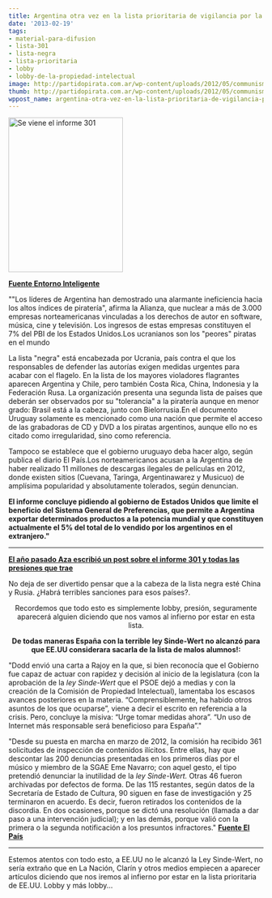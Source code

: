 ```yaml
---
title: Argentina otra vez en la lista prioritaria de vigilancia por la piratería
date: '2013-02-19'
tags:
- material-para-difusion
- lista-301
- lista-negra
- lista-prioritaria
- lobby
- lobby-de-la-propiedad-intelectual
image: http://partidopirata.com.ar/wp-content/uploads/2012/05/communism.jpg
thumb: http://partidopirata.com.ar/wp-content/uploads/2012/05/communism-150x150.jpg
wppost_name: argentina-otra-vez-en-la-lista-prioritaria-de-vigilancia-por-la-pirateria
---
```


<a href="http://partidopirata.com.ar/wp-content/uploads/2012/05/communism.jpg"><img class="aligncenter size-full wp-image-4295" alt="Se viene el informe 301" src="http://partidopirata.com.ar/wp-content/uploads/2012/05/communism.jpg" width="226" height="305" /></a>

<strong><a href="http://www.entornointeligente.com/articulo/1351677/URUGUAY---Lista-negra-de-la-propiedad-intelectual-incluye-a-Argentina-y-excluye-a-Uruguay-18022013" target="_blank">Fuente Entorno Inteligente</a></strong>

""Los líderes de Argentina han demostrado una alarmante ineficiencia hacia los altos índices de piratería", afirma la Alianza, que nuclear a más de 3.000 empresas norteamericanas vinculadas a los derechos de autor en software, música, cine y televisión. Los ingresos de estas empresas constituyen el 7% del PBI de los Estados Unidos.Los ucranianos son los "peores" piratas en el mundo

La lista "negra" está encabezada por Ucrania, país contra el que los responsables de defender las autorías exigen medidas urgentes para acabar con el flagelo. En la lista de los mayores violadores flagrantes aparecen Argentina y Chile, pero también Costa Rica, China, Indonesia y la Federación Rusa. La organización presenta una segunda lista de países que deberán ser observados por su "tolerancia" a la piratería aunque en menor grado: Brasil está a la cabeza, junto con Bielorrusia.En el documento Uruguay solamente es mencionado como una nación que permite el acceso de las grabadoras de CD y DVD a los piratas argentinos, aunque ello no es citado como irregularidad, sino como referencia.

Tampoco se establece que el gobierno uruguayo deba hacer algo, según publica el diario El País.Los norteamericanos acusan a la Argentina de haber realizado 11 millones de descargas ilegales de películas en 2012, donde existen sitios (Cuevana, Taringa, Argentinawarez y Musicuo) de amplísima popularidad y absolutamente tolerados, según denuncian.

<strong>El informe concluye pidiendo al gobierno de Estados Unidos que limite el beneficio del Sistema General de Preferencias, que permite a Argentina exportar determinados productos a la potencia mundial y que constituyen actualmente el 5% del total de lo vendido por los argentinos en el extranjero."</strong>

<hr />

<strong><a href="http://partidopirata.com.ar/5268/argentina-paraiso-pirata-ojala">El año pasado Aza escribió un post sobre el informe 301 y todas las presiones que trae</a></strong>

No deja de ser divertido pensar que a la cabeza de la lista negra esté China y Rusia. ¿Habrá terribles sanciones para esos países?.
<p style="text-align: center;">Recordemos que todo esto es simplemente lobby, presión, seguramente aparecerá alguien diciendo que nos vamos al infierno por estar en esta lista.</p>
<p style="text-align: center;"><strong>De todas maneras España con la terrible ley Sinde-Wert no alcanzó para que EE.UU considerara sacarla de la lista de malos alumnos!:</strong></p>
"Dodd envió una carta a Rajoy en la que, si bien reconocía que el Gobierno fue capaz de actuar con rapidez y decisión al inicio de la legislatura (con la aprobación de la <em>ley Sinde-Wert</em> que el PSOE dejó a medias y con la creación de la Comisión de Propiedad Intelectual), lamentaba los escasos avances posteriores en la materia. “Comprensiblemente, ha habido otros asuntos de los que ocuparse”, viene a decir el escrito en referencia a la crisis. Pero, concluye la misiva: “Urge tomar medidas ahora”. “Un uso de Internet más responsable será beneficioso para España”."

"Desde su puesta en marcha en marzo de 2012, la comisión ha recibido 361 solicitudes de inspección de contenidos ilícitos. Entre ellas, hay que descontar las 200 denuncias presentadas en los primeros días por el músico y miembro de la SGAE Eme Navarro; con aquel gesto, el tipo pretendió denunciar la inutilidad de la <em>ley Sinde-Wert.</em> Otras 46 fueron archivadas por defectos de forma. De las 115 restantes, según datos de la Secretaría de Estado de Cultura, 90 siguen en fase de investigación y 25 terminaron en acuerdo. Es decir, fueron retirados los contenidos de la discordia. En dos ocasiones, porque se dictó una resolución (llamada a dar paso a una intervención judicial); y en las demás, porque valió con la primera o la segunda notificación a los presuntos infractores."
<strong><a href="http://cultura.elpais.com/cultura/2013/02/15/actualidad/1360961194_991474.html" target="_blank">Fuente El País</a></strong>

<hr />

Estemos atentos con todo esto, a EE.UU no le alcanzó la Ley Sinde-Wert, no sería extraño que en La Nación, Clarín y otros medios empiecen a aparecer artículos diciendo que nos iremos al infierno por estar en la lista prioritaria de EE.UU.
Lobby y más lobby...
